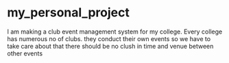 # my_personal_project
I am making a club event management system for my college. Every college has numerous no of clubs. they conduct their own events so we have to take care about that there should be no clush in time and venue between other events

